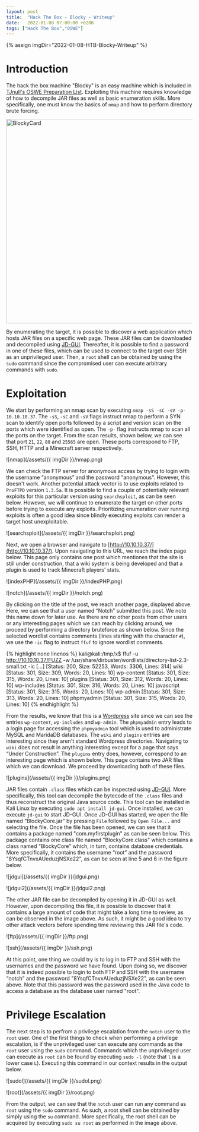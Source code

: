 ```yaml
---
layout: post
title:  "Hack The Box - Blocky - Writeup"
date:   2022-01-08 07:00:00 +0200
tags: ["Hack The Box","OSWE"]
---
```

{% assign imgDir="2022-01-08-HTB-Blocky-Writeup" %}

# Introduction
The hack the box machine "Blocky" is an easy machine which is included in [TJnull's OSWE Preparation List](https://docs.google.com/spreadsheets/d/1dwSMIAPIam0PuRBkCiDI88pU3yzrqqHkDtBngUHNCw8/edit#gid=665299979). Exploiting this machine requires knowledge of how to decompile JAR files as well as basic enumeration skills. More specifically, one must know the basics of `nmap` and how to perform directory brute forcing.

<img style="Width:550px;" src="/assets/{{ imgDir }}/card.png" alt="BlockyCard">

 By enumerating the target, it is possible to discover a web application which hosts JAR files on a specific web page. These JAR files can be downloaded and decompiled using [JD-GUI](http://java-decompiler.github.io/). Thereafter, it is possible to find a password in one of these files, which can be used to connect to the target over SSH as an unprivileged user. Then, a `root` shell can be obtained by using the `sudo` command since the compromised user can execute arbitrary commands with `sudo`.

# Exploitation
We start by performing an nmap scan by executing `nmap -sS -sC -sV -p- 10.10.10.37`. The `-sS`, `-sC` and `-sV` flags instruct nmap to perform a SYN scan to identify open ports followed by a script and version scan on the ports which were identified as open. The `-p-` flag instructs nmap to scan all the ports on the target. From the scan results, shown below, we can see that port `21`, `22`, `80` and `25565` are open. These ports correspond to FTP, SSH, HTTP and a Minecraft server respectively. 

![nmap](/assets/{{ imgDir }}/nmap.png)

We can check the FTP server for anonymous access by trying to login with the username “anonymous” and the password "anonymous". However, this doesn't work. Another potential attack vector is to use exploits related to `ProFTPD` version `1.3.5a`. It is possible to find a couple of potentially relevant exploits for this particular version using `searchsploit`, as can be seen below. However, we will continue to enumerate the target on other ports before trying to execute any exploits. Prioritizing enumeration over running exploits is often a good idea since blindly executing exploits can render a target host unexploitable.

![searchsploit](/assets/{{ imgDir }}/searchsploit.png)

Next, we open a browser and navigate to [http://10.10.10.37/](http://10.10.10.37/). Upon navigating to this URL, we reach the index page below. This page only contains one post which mentiones that the site is still under construction, that a wiki system is being developed and that a plugin is used to track Minecraft players' stats.

![indexPHP](/assets/{{ imgDir }}/indexPHP.png)

![notch](/assets/{{ imgDir }}/notch.png)

By clicking on the title of the post, we reach another page, displayed above. Here, we can see that a user named “Notch” submitted this post. We note this name down for later use. As there are no other posts from other users or any interesting pages which we can reach by clicking around, we proceed by performing a directory bruteforce as shown below. Since the selected wordlist contains comments (lines starting with the character `#`), we use the `-ic` flag to instruct `ffuf` to ignore wordlist comments.

{% highlight none linenos %}
kali@kali:/tmp/x$ ffuf -u http://10.10.10.37/FUZZ -w /usr/share/dirbuster/wordlists/directory-list-2.3-small.txt -ic
[...]
                    [Status: 200, Size: 52253, Words: 3306, Lines: 314]
wiki                [Status: 301, Size: 309, Words: 20, Lines: 10]
wp-content          [Status: 301, Size: 315, Words: 20, Lines: 10]
plugins             [Status: 301, Size: 312, Words: 20, Lines: 10]
wp-includes         [Status: 301, Size: 316, Words: 20, Lines: 10]
javascript          [Status: 301, Size: 315, Words: 20, Lines: 10]
wp-admin            [Status: 301, Size: 313, Words: 20, Lines: 10]
phpmyadmin          [Status: 301, Size: 315, Words: 20, Lines: 10]
{% endhighlight %}

From the results, we know that this is a [Wordpress](https://wordpress.com/) site since we can see the entries `wp-content`, `wp-includes` and `wp-admin`. The `phpmyadmin` entry leads to a login page for accessing the `phpmyadmin` tool which is used to administrate MySQL and MaridaDB databases. The `wiki` and `plugins` entries are interesting since they aren't standard Wordpress directories. Navigating to `wiki` does not result in anything interesting except for a page that says “Under Construction”. The `plugins` entry does, however, correspond to an interesting page which is shown below. This page contains two JAR files which we can download. We proceed by downloading both of these files.

![plugins](/assets/{{ imgDir }}/plugins.png)

JAR files contain `.class` files which can be inspected using [JD-GUI](http://java-decompiler.github.io/). More specifically, this tool can decompile the bytecode of the `.class` files and thus reconstruct the original Java source code. This tool can be installed in Kali Linux by executing `sudo apt install jd-gui`. Once installed, we can execute `jd-gui` to start JD-GUI. Once JD-GUI has started, we open the file named “BlockyCore.jar” by pressing `File` followed by `Open File...` and selecting the file. Once the file has been opened, we can see that it contains a package named "com.myfirstplugin" as can be seen below. This package contains one class file named "BlockyCore.class" which contains a class named “BlockyCore” which, in turn, contains database credentials. More specifically, it contains the username “root” and the password "8YsqfCTnvxAUeduzjNSXe22", as can be seen at line 5 and 6 in the figure below.

![jdgui](/assets/{{ imgDir }}/jdgui.png)

![jdgui2](/assets/{{ imgDir }}/jdgui2.png)

The other JAR file can be decompiled by opening it in JD-GUI as well. However, upon decompiling this file, it is possible to discover that it contains a large amount of code that might take a long time to review, as can be observed in the image above. As such, it might be a good idea to try other attack vectors before spending time reviewing this JAR file's code. 

![ftp](/assets/{{ imgDir }}/ftp.png)

![ssh](/assets/{{ imgDir }}/ssh.png)

At this point, one thing we could try is to log in to FTP and SSH with the usernames and the password we have found. Upon doing so, we discover that it is indeed possible to login to both FTP and SSH with the username “notch” and the password "8YsqfCTnvxAUeduzjNSXe22", as can be seen above. Note that this password was the password used in the Java code to access a database as the database user named "root". 

# Privilege Escalation

The next step is to perfrom a privilege escalation from the `notch` user to the `root` user. One of the first things to check when performing a privilege escalation, is if the unprivileged user can execute any commands as the `root` user using the `sudo` command. Commands which the unprivileged user can execute as `root` can be found by executing `sudo -l` (note that `l` is a lower case `L`). Executing this command in our context results in the output below.

![sudol](/assets/{{ imgDir }}/sudol.png)

![root](/assets/{{ imgDir }}/root.png)

From the output, we can see that the `notch` user can run any command as `root` using the `sudo` command. As such, a root shell can be obtained by simply using the `su` command. More specifically, the root shell can be acquired by executing `sudo su root` as performed in the image above.


